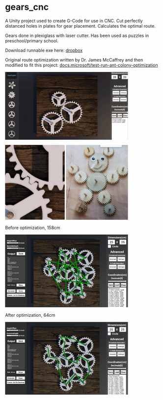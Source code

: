 # gears_cnc
A Unity project used to create G-Code for use in CNC. Cut perfectly distanced holes in plates for gear placement.
Calculates the optimal route.

Gears done in plexiglass with laser cutter. Has been used as puzzles in preschool/primary school.

Download runnable exe here: <a href="https://www.dropbox.com/sh/ssqr4q3f0iic6mi/AACE0E65xaUV96X30Gs2yC1Ka?dl=0">dropbox</a>


Original route optimization written by Dr. James McCaffrey and then modified to fit this project: <a href="https://docs.microsoft.com/en-us/archive/msdn-magazine/2012/february/test-run-ant-colony-optimization">docs.microsoft/test-run-ant-colony-optimization</a>


<img src="https://raw.githubusercontent.com/theolundqvist/images_for_readme/main/gear2.png" width="400" />

<p float="left">
  <img src="https://raw.githubusercontent.com/theolundqvist/images_for_readme/main/gear1.png" height="243" />
  <img src="https://raw.githubusercontent.com/theolundqvist/images_for_readme/main/gear3.png" height="243" />
</p>

<p>Before optimization, 158cm</p>
<img src="https://raw.githubusercontent.com/theolundqvist/images_for_readme/main/gear5.png" width="400" />
<p>After optimization, 64cm</p>
<img src="https://raw.githubusercontent.com/theolundqvist/images_for_readme/main/gear4.png" width="400" />

